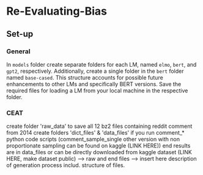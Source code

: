 # Re-Evaluating-Bias

## Set-up

### General
In `models` folder create separate folders for each LM, named `elmo`, `bert`, and `gpt2`, respectively. Additionally, create a single folder in the `bert` folder named `base-cased`. This structure accounts for possible future enhancements to other LMs and specifically BERT versions. Save the required files for loading a LM from your local machine in the respective folder. 

### CEAT
create folder 'raw_data' to save all 12 bz2 files containing reddit comment from 2014
create folders 'dict_files' & 'data_files' if you run comment_* python code scripts
(comment_sample_single other version with non proportionate sampling can be found on kaggle (LINK HERE))
end results are in data_files or can be directly downloaded from kaggle dataset (LINK HERE, make dataset public) --> raw and end files
--> insert here description of generation process includ. structure of files.
